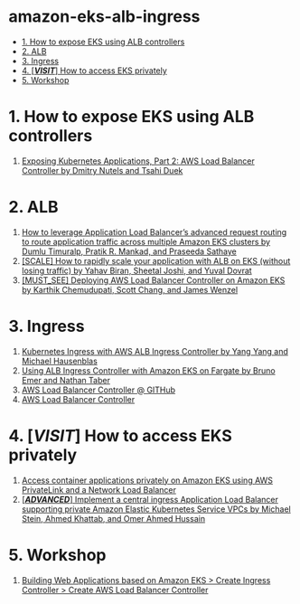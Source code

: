 <h1>amazon-eks-alb-ingress</h1>

<!-- TOC -->

- [1. How to expose EKS using ALB controllers](#1-how-to-expose-eks-using-alb-controllers)
- [2. ALB](#2-alb)
- [3. Ingress](#3-ingress)
- [4. [_**VISIT**_] How to access EKS privately](#4-_visit_-how-to-access-eks-privately)
- [5. Workshop](#5-workshop)

<!-- /TOC -->

# 1. How to expose EKS using ALB controllers

1. [Exposing Kubernetes Applications, Part 2: AWS Load Balancer Controller by Dmitry Nutels and Tsahi Duek](https://aws.amazon.com/blogs/containers/exposing-kubernetes-applications-part-2-aws-load-balancer-controller/)

# 2. ALB

1. [How to leverage Application Load Balancer’s advanced request routing to route application traffic across multiple Amazon EKS clusters by Dumlu Timuralp, Pratik R. Mankad, and Praseeda Sathaye](https://aws.amazon.com/blogs/containers/how-to-leverage-application-load-balancers-advanced-request-routing-to-route-application-traffic-across-multiple-amazon-eks-clusters/)
1. [[SCALE] How to rapidly scale your application with ALB on EKS (without losing traffic) by Yahav Biran, Sheetal Joshi, and Yuval Dovrat](https://aws.amazon.com/blogs/containers/how-to-rapidly-scale-your-application-with-alb-on-eks-without-losing-traffic/)
1. [[MUST_SEE] Deploying AWS Load Balancer Controller on Amazon EKS by Karthik Chemudupati, Scott Chang, and James Wenzel](https://aws.amazon.com/blogs/networking-and-content-delivery/deploying-aws-load-balancer-controller-on-amazon-eks/)

# 3. Ingress

1. [Kubernetes Ingress with AWS ALB Ingress Controller by Yang Yang and Michael Hausenblas](https://aws.amazon.com/blogs/opensource/kubernetes-ingress-aws-alb-ingress-controller/)
1. [Using ALB Ingress Controller with Amazon EKS on Fargate by Bruno Emer and Nathan Taber](https://aws.amazon.com/blogs/containers/using-alb-ingress-controller-with-amazon-eks-on-fargate/)
1. [AWS Load Balancer Controller @ GITHub](https://github.com/kubernetes-sigs/aws-load-balancer-controller)
1. [AWS Load Balancer Controller](https://kubernetes-sigs.github.io/aws-load-balancer-controller/v2.7/deploy/installation/)

# 4. [_**VISIT**_] How to access EKS privately

1. [Access container applications privately on Amazon EKS using AWS PrivateLink and a Network Load Balancer](https://docs.aws.amazon.com/prescriptive-guidance/latest/patterns/access-container-applications-privately-on-amazon-eks-using-aws-privatelink-and-a-network-load-balancer.html)
1. [[_**ADVANCED**_] Implement a central ingress Application Load Balancer supporting private Amazon Elastic Kubernetes Service VPCs by Michael Stein, Ahmed Khattab, and Omer Ahmed Hussain ](https://aws.amazon.com/blogs/networking-and-content-delivery/implement-a-central-ingress-application-load-balancer-supporting-private-amazon-elastic-kubernetes-service-vpcs/)

# 5. Workshop

1. [Building Web Applications based on Amazon EKS > Create Ingress Controller > Create AWS Load Balancer Controller](https://catalog.us-east-1.prod.workshops.aws/workshops/9c0aa9ab-90a9-44a6-abe1-8dff360ae428/en-US/60-ingress-controller/100-launch-alb)